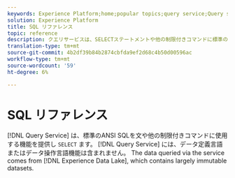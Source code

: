 ```yaml
---
keywords: Experience Platform;home;popular topics;query service;Query service;sql;sql reference;
solution: Experience Platform
title: SQL リファレンス
topic: reference
description: クエリサービスは、SELECTステートメントや他の制限付きコマンドに標準のANSI SQLを使用する機能を提供します。
translation-type: tm+mt
source-git-commit: 4b2df39b84b2874cbfda9ef2d68c4b50d00596ac
workflow-type: tm+mt
source-wordcount: '59'
ht-degree: 6%

---
```



# SQL リファレンス

[!DNL Query Service] は、標準のANSI SQLを文や他の制限付きコマンドに使用する機能を提供し `SELECT` ます。 [!DNL Query Service] には、データ定義言語またはデータ操作言語機能は含まれません。 The data queried via the service comes from [!DNL Experience Data Lake], which contains largely immutable datasets.
